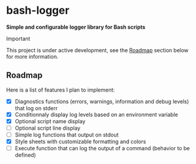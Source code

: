 # bash-logger

**Simple and configurable logger library for Bash scripts**

> [!IMPORTANT]
> This project is under active development, see the [Roadmap](#roadmap) section below for more information.

## Roadmap

Here is a list of features I plan to implement:

- [x] Diagnostics functions (errors, warnings, information and debug levels) that log on stderr
- [x] Conditionnaly display log levels based on an environment variable
- [x] Optional script name display
- [ ] Optional script line display
- [ ] Simple log functions that output on stdout
- [x] Style sheets with customizable formatting and colors
- [ ] Execute function that can log the output of a command (behavior to be defined)
